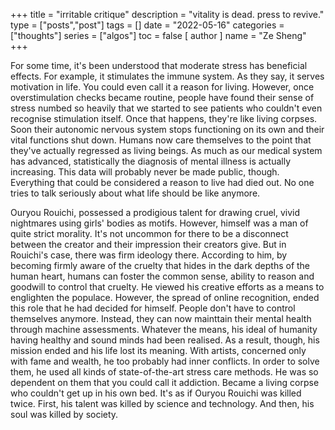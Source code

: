 +++
title = "irritable critique"
description = "vitality is dead. press to revive."
type = ["posts","post"]
tags = []
date = "2022-05-16"
categories = ["thoughts"]
series = ["algos"]
toc = false
[ author ]
  name = "Ze Sheng"
+++

For some time, it's been understood that moderate stress has beneficial effects. For example, it stimulates the immune system. As they say, it serves motivation in life. You could even call it a reason for living. However, once overstimulation checks became routine, people have found their sense of stress numbed so heavily that we started to see patients who couldn't even recognise stimulation itself. Once that happens, they're like living corpses. Soon their autonomic nervous system stops functioning on its own and their vital functions shut down. Humans now care themselves to the point that they've actually regressed as living beings. As much as our medical system has advanced, statistically the diagnosis of mental illness is actually increasing. This data will probably never be made public, though. Everything that could be considered a reason to live had died out. No one tries to talk seriously about what life should be like anymore. 


Ouryou Rouichi, possessed a prodigious talent for drawing cruel, vivid nightmares using girls' bodies as motifs. However, himself was a man of quite strict morality. It's not uncommon for there to be a disconnect between the creator and their impression their creators give. But in Rouichi's case, there was firm ideology there. According to him, by becoming firmly aware of the cruelty that hides in the dark depths of the human heart, humans can foster the common sense, ability to reason and goodwill to control that cruelty. He viewed his creative efforts as a means to englighten the populace. However, the spread of online recognition, ended this role that he had decided for himself. People don't have to control themselves anymore. Instead, they can now mainttain their mental health through machine assessments. Whatever the means, his ideal of humanity having healthy and sound minds had been realised. As a result, though, his mission ended and his life lost its meaning. With artists, concerned only with fame and wealth, he too probably had inner conflicts. In order to solve them, he used all kinds of state-of-the-art stress care methods. He was so dependent on them that you could call it addiction. Became a living corpse who couldn't get up in his own bed. It's as if Ouryou Rouichi was killed twice. First, his talent was killed by science and technology. And then, his soul was killed by society. 
